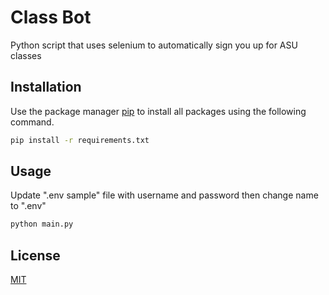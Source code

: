 # Class Bot

Python script that uses selenium to automatically sign you up for ASU classes

## Installation

Use the package manager [pip](https://pip.pypa.io/en/stable/) to install all packages using the following command.

```bash
pip install -r requirements.txt
```

## Usage

Update ".env sample" file with username and password then change name to ".env" 

```python
python main.py
```

## License

[MIT](https://choosealicense.com/licenses/mit/)